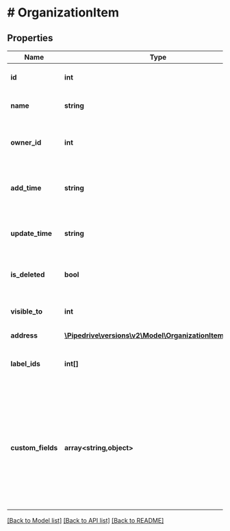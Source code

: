 # # OrganizationItem

## Properties

Name | Type | Description | Notes
------------ | ------------- | ------------- | -------------
**id** | **int** | The ID of the organization | [optional]
**name** | **string** | The name of the organization | [optional]
**owner_id** | **int** | The ID of the user who owns the organization | [optional]
**add_time** | **string** | The creation date and time of the organization | [optional]
**update_time** | **string** | The last updated date and time of the organization | [optional]
**is_deleted** | **bool** | Whether the organization is deleted or not | [optional]
**visible_to** | **int** | The visibility of the organization | [optional]
**address** | [**\Pipedrive\versions\v2\Model\OrganizationItemAddress**](OrganizationItemAddress.md) |  | [optional]
**label_ids** | **int[]** | The IDs of labels assigned to the organization | [optional]
**custom_fields** | **array<string,object>** | An object where each key represents a custom field. All custom fields are referenced as randomly generated 40-character hashes | [optional]

[[Back to Model list]](../README.md#documentation-for-models) [[Back to API list]](../README.md#documentation-for-api-endpoints) [[Back to README]](../README.md)
